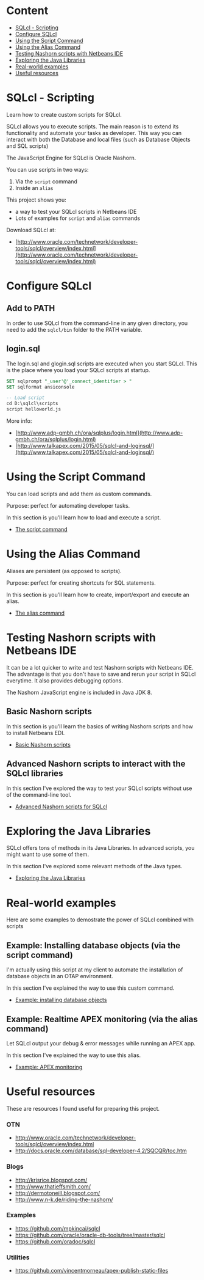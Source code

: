 # Content
- [SQLcl - Scripting](#sqlcl-scripting)
- [Configure SQLcl](#configure-sqlcl)
- [Using the Script Command](#using-the-script-command)
- [Using the Alias Command](#using-the-alias-command)
- [Testing Nashorn scripts with Netbeans IDE](#testing-nashorn-scripts-with-netbeans-ide)
- [Exploring the Java Libraries](#exploring-the-java-libraries)
- [Real-world examples](#real-world-examples)
- [Useful resources](#useful-resources)

# SQLcl - Scripting
Learn how to create custom scripts for SQLcl.

SQLcl allows you to execute scripts. The main reason is to extend its functionality and automate your tasks as developer. This way you can interact with both the Database and local files (such as Database Objects and SQL scripts)

The JavaScript Engine for SQLcl is Oracle Nashorn.

You can use scripts in two ways:
1. Via the ```script``` command
2. Inside an ```alias```

This project shows you:
- a way to test your SQLcl scripts in Netbeans IDE
- Lots of examples for `script` and `alias` commands

Download SQLcl at:
- [http://www.oracle.com/technetwork/developer-tools/sqlcl/overview/index.html](http://www.oracle.com/technetwork/developer-tools/sqlcl/overview/index.html)

# Configure SQLcl

## Add to PATH
In order to use SQLcl from the command-line in any given directory, you need to add the `sqlcl/bin` folder to the PATH variable. 

## login.sql
The login.sql and glogin.sql scripts are executed when you start SQLcl.
This is the place where you load your SQLcl scripts at startup.

```sql
SET sqlprompt "_user'@'_connect_identifier > "
SET sqlformat ansiconsole

-- Load script
cd D:\sqlcl\scripts
script helloworld.js
```

More info:
- [http://www.adp-gmbh.ch/ora/sqlplus/login.html](http://www.adp-gmbh.ch/ora/sqlplus/login.html)
- [http://www.talkapex.com/2015/05/sqlcl-and-loginsql/](http://www.talkapex.com/2015/05/sqlcl-and-loginsql/)

# Using the Script Command
You can load scripts and add them as custom commands. 

Purpose: perfect for automating developer tasks.

In this section is you'll learn how to load and execute a script.

- [The script command](doc/script.md)

# Using the Alias Command
Aliases are persistent (as opposed to scripts).

Purpose: perfect for creating shortcuts for SQL statements.

In this section is you'll learn how to create, import/export and execute an alias.

- [The alias command](doc/alias.md)

# Testing Nashorn scripts with Netbeans IDE

It can be a lot quicker to write and test Nashorn scripts with Netbeans IDE. The advantage is that you don't have to save and rerun your script in SQLcl everytime. It also provides debugging options.

The Nashorn JavaScript engine is included in Java JDK 8.

## Basic Nashorn scripts
In this section is you'll learn the basics of writing Nashorn scripts and how to install Netbeans EDI.

- [Basic Nashorn scripts](doc/netbeans.md)

## Advanced Nashorn scripts to interact with the SQLcl libraries
In this section I've explored the way to test your SQLcl scripts without use of the command-line tool.

- [Advanced Nashorn scripts for SQLcl](doc/netbeans-sqlcl.md)

# Exploring the Java Libraries
SQLcl offers tons of methods in its Java Libraries. In advanced scripts, you might want to use some of them.

In this section I've explored some relevant methods of the Java types.

- [Exploring the Java Libraries](doc/java-libraries.md)

# Real-world examples
Here are some examples to demostrate the power of SQLcl combined with scripts

## Example: Installing database objects (via the script command)
I'm actually using this script at my client to automate the installation of database objects in an OTAP environment.

In this section I've explained the way to use this custom command.

- [Example: installing database objects](doc/installing-db-objects.md)

## Example: Realtime APEX monitoring (via the alias command)
Let SQLcl output your debug & error messages while running an APEX app.

In this section I've explained the way to use this alias.

- [Example: APEX monitoring](doc/apex-monitoring.md)

# Useful resources
These are resources I found useful for preparing this project.

### OTN
- http://www.oracle.com/technetwork/developer-tools/sqlcl/overview/index.html
- http://docs.oracle.com/database/sql-developer-4.2/SQCQR/toc.htm

### Blogs
- http://krisrice.blogspot.com/
- http://www.thatjeffsmith.com/
- http://dermotoneill.blogspot.com/
- http://www.n-k.de/riding-the-nashorn/

### Examples
- https://github.com/mpkincai/sqlcl
- https://github.com/oracle/oracle-db-tools/tree/master/sqlcl
- https://github.com/oradoc/sqlcl

### Utilities
- https://github.com/vincentmorneau/apex-publish-static-files
